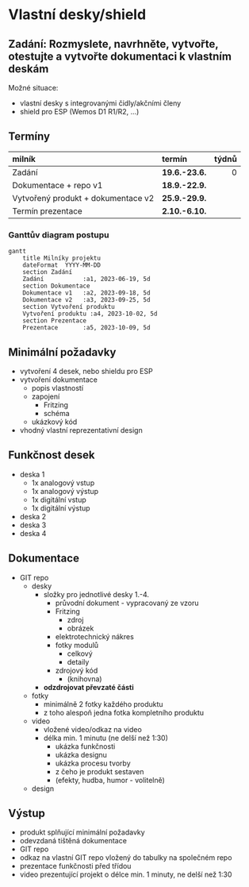 # Vlastní desky/shield
## Zadání: Rozmyslete, navrhněte, vytvořte, otestujte a vytvořte dokumentaci k vlastním deskám

Možné situace:
* vlastní desky s integrovanými čidly/akčními členy
* shield pro ESP (Wemos D1 R1/R2, ...)

## Termíny
| milník | termín | týdnů |
|:- | :- | -:|
| Zadání | **19.6.-23.6.**| 0 |
| Dokumentace + repo v1 | **18.9.-22.9.** |  |
| Vytvořený produkt + dokumentace v2 | **25.9.-29.9.** |  |
| Termín prezentace | **2.10.-6.10.** |  |

### Ganttův diagram postupu
```mermaid
gantt
    title Milníky projektu
    dateFormat  YYYY-MM-DD
    section Zadání
    Zadání           :a1, 2023-06-19, 5d
    section Dokumentace
    Dokumentace v1   :a2, 2023-09-18, 5d
    Dokumentace v2   :a3, 2023-09-25, 5d
    section Vytvoření produktu
    Vytvoření produktu :a4, 2023-10-02, 5d
    section Prezentace
    Prezentace       :a5, 2023-10-09, 5d
```

## Minimální požadavky
* vytvoření 4 desek, nebo shieldu pro ESP
* vytvoření dokumentace
  * popis vlastností
  * zapojení
    * Fritzing
    * schéma
  * ukázkový kód
* vhodný vlastní reprezentativní design

## Funkčnost desek
* deska 1
  * 1x analogový vstup
  * 1x analogový výstup
  * 1x digitální vstup
  * 1x digitální výstup
* deska 2
* deska 3
* deska 4

## Dokumentace
* GIT repo
  * desky
    * složky pro jednotlivé desky 1.-4.
      * průvodní dokument - vypracovaný ze vzoru
      * Fritzing
        * zdroj
        * obrázek
      * elektrotechnický nákres
      * fotky modulů
        * celkový
        * detaily
      * zdrojový kód
        * (knihovna)
    * **odzdrojovat převzaté části**
  * fotky
    * minimálně 2 fotky každého produktu
    * z toho alespoň jedna fotka kompletního produktu
  * video
    * vložené video/odkaz na video
    * délka min. 1 minutu (ne delší než 1:30)
      * ukázka funkčnosti
      * ukázka designu
      * ukázka procesu tvorby
      * z čeho je produkt sestaven
      * (efekty, hudba, humor - volitelně)
  * design

## Výstup
* produkt splňující minimální požadavky
* odevzdaná tištěná dokumentace
* GIT repo
* odkaz na vlastní GIT repo vložený do tabulky na společném repo
* prezentace funkčnosti před třídou
* video prezentující projekt o délce min. 1 minuty, ne delší než 1:30